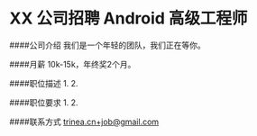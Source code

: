 XX 公司招聘 Android 高级工程师
==========

####公司介绍
我们是一个年轻的团队，我们正在等你。  

####月薪
10k-15k，年终奖2个月。  

####职位描述
1. 
2. 

####职位要求 
1. 
2. 

####联系方式
[trinea.cn+job@gmail.com](mailto:trinea.cn+job@gmail.com)

